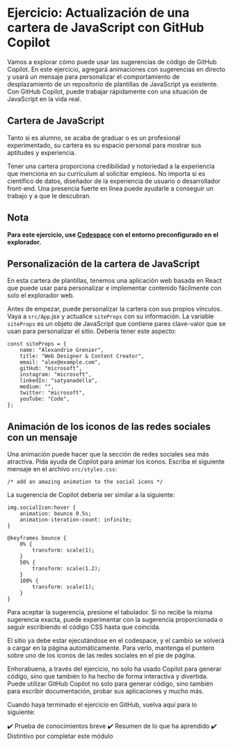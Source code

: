 # Ejercicio: Actualización de una cartera de JavaScript con GitHub Copilot

Vamos a explorar cómo puede usar las sugerencias de código de GitHub Copilot. En este ejercicio, agregará animaciones con sugerencias en directo y usará un mensaje para personalizar el comportamiento de desplazamiento de un repositorio de plantillas de JavaScript ya existente. Con GitHub Copilot, puede trabajar rápidamente con una situación de JavaScript en la vida real.

## Cartera de JavaScript

Tanto si es alumno, se acaba de graduar o es un profesional experimentado, su cartera es su espacio personal para mostrar sus aptitudes y experiencia.

Tener una cartera proporciona credibilidad y notoriedad a la experiencia que menciona en su currículum al solicitar empleos. No importa si es científico de datos, diseñador de la experiencia de usuario o desarrollador front-end. Una presencia fuerte en línea puede ayudarle a conseguir un trabajo y a que le descubran.

## **Nota**

**Para este ejercicio, use <a href="https://github.com/codespaces/new/MicrosoftDocs/mslearn-copilot-codespaces-javascript?quickstart=1">Codespace</a> con el entorno preconfigurado en el explorador.**

## Personalización de la cartera de JavaScript

En esta cartera de plantillas, tenemos una aplicación web basada en React que puede usar para personalizar e implementar contenido fácilmente con solo el explorador web.

Antes de empezar, puede personalizar la cartera con sus propios vínculos. Vaya a `src/App`.jsx y actualice `siteProps` con su información. La variable `siteProps` es un objeto de JavaScript que contiene pares clave-valor que se usan para personalizar el sitio. Debería tener este aspecto:

    const siteProps = {
        name: "Alexandrie Grenier",
        title: "Web Designer & Content Creator",
        email: "alex@example.com",
        gitHub: "microsoft",
        instagram: "microsoft",
        linkedIn: "satyanadella",
        medium: "",
        twitter: "microsoft",
        youTube: "Code",
    };

## Animación de los iconos de las redes sociales con un mensaje

Una animación puede hacer que la sección de redes sociales sea más atractiva. Pida ayuda de Copilot para animar los iconos. Escriba el siguiente mensaje en el archivo `src/styles.css`:

    /* add an amazing animation to the social icons */

La sugerencia de Copilot debería ser similar a la siguiente:

    img.socialIcon:hover {
        animation: bounce 0.5s;
        animation-iteration-count: infinite;
    }

    @keyframes bounce {
        0% {
            transform: scale(1);
        }
        50% {
            transform: scale(1.2);
        }
        100% {
            transform: scale(1);
        }
    }

Para aceptar la sugerencia, presione el tabulador. Si no recibe la misma sugerencia exacta, puede experimentar con la sugerencia proporcionada o seguir escribiendo el código CSS hasta que coincida.

El sitio ya debe estar ejecutándose en el codespace, y el cambio se volverá a cargar en la página automáticamente. Para verlo, mantenga el puntero sobre uno de los iconos de las redes sociales en el pie de página.

Enhorabuena, a través del ejercicio, no solo ha usado Copilot para generar código, sino que también lo ha hecho de forma interactiva y divertida. Puede utilizar GitHub Copilot no solo para generar código, sino también para escribir documentación, probar sus aplicaciones y mucho más.

Cuando haya terminado el ejercicio en GitHub, vuelva aquí para lo siguiente:

✔️ Prueba de conocimientos breve
✔️ Resumen de lo que ha aprendido
✔️ Distintivo por completar este módulo
